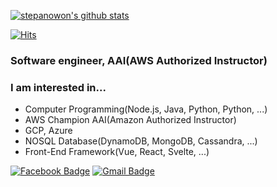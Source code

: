 [![stepanowon's github stats](https://github-readme-stats.vercel.app/api?username=stepanowon)](https://github.com/stepanowon/github-readme-stats)

[![Hits](https://hits.seeyoufarm.com/api/count/incr/badge.svg?url=https%3A%2F%2Fgithub.com%2Fstepanowon)](https://hits.seeyoufarm.com)

### Software engineer, AAI(AWS Authorized Instructor)

### I am interested in...
* Computer Programming(Node.js, Java, Python, Python, ...)
* AWS Champion AAI(Amazon Authorized Instructor)
* GCP, Azure
* NOSQL Database(DynamoDB, MongoDB, Cassandra, ...)
* Front-End Framework(Vue, React, Svelte, ...)

[![Facebook Badge](https://img.shields.io/badge/facebook-1877f2?style=flat-square&logo=facebook&logoColor=white&link=https://www.facebook.com/stepanowon)](https://www.facebook.com/stepanowon)
[![Gmail Badge](https://img.shields.io/badge/Gmail-d14836?style=flat-square&logo=Gmail&logoColor=white&link=mailto:stepanowon@gmail.com)](mailto:stepanowon@gmail.com)
	

